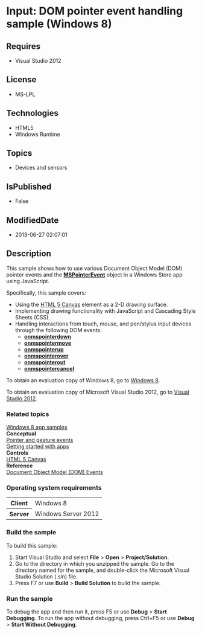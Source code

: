 # Input: DOM pointer event handling  sample (Windows 8)
## Requires
* Visual Studio 2012
## License
* MS-LPL
## Technologies
* HTML5
* Windows Runtime
## Topics
* Devices and sensors
## IsPublished
* False
## ModifiedDate
* 2013-06-27 02:07:01
## Description

<div id="mainSection">
<p>This sample shows how to use various Document Object Model (DOM) pointer events and the
<a href="http://msdn.microsoft.com/library/windows/apps/hh441233"><b>MSPointerEvent</b></a> object in a Windows Store app using JavaScript.
</p>
<p>Specifically, this sample covers:</p>
<ul>
<li>Using the <a href="http://msdn.microsoft.com/library/windows/apps/hh767302">HTML 5 Canvas</a> element as a 2-D drawing surface.
</li><li>Implementing drawing functionality with JavaScript and Cascading Style Sheets (CSS).
</li><li>Handling interactions from touch, mouse, and pen/stylus input devices through the following DOM events:
<ul>
<li><a href="http://msdn.microsoft.com/library/windows/apps/hh465891"><b>onmspointerdown</b></a>
</li><li><a href="http://msdn.microsoft.com/library/windows/apps/hh465899"><b>onmspointermove</b></a>
</li><li><a href="http://msdn.microsoft.com/library/windows/apps/hh465912"><b>onmspointerup</b></a>
</li><li><a href="http://msdn.microsoft.com/library/windows/apps/hh465907"><b>onmspointerover</b></a>
</li><li><a href="http://msdn.microsoft.com/library/windows/apps/hh465904"><b>onmspointerout</b></a>
</li><li><a href="http://msdn.microsoft.com/library/windows/apps/hh868516"><b>onmspointercancel</b></a>
</li></ul>
</li></ul>
<p></p>
<p>To obtain an evaluation copy of Windows&nbsp;8, go to <a href="http://go.microsoft.com/fwlink/p/?linkid=241655">
Windows&nbsp;8</a>.</p>
<p>To obtain an evaluation copy of Microsoft Visual Studio&nbsp;2012, go to <a href="http://go.microsoft.com/fwlink/p/?linkid=241656">
Visual Studio&nbsp;2012</a>.</p>
<h3><a id="related_topics"></a>Related topics</h3>
<dl><dt><a href="http://go.microsoft.com/fwlink/p/?LinkID=227694">Windows 8 app samples</a>
</dt><dt><b>Conceptual</b> </dt><dt><a href="http://msdn.microsoft.com/library/windows/apps/hh673557">Pointer and gesture events</a>
</dt><dt><a href="http://msdn.microsoft.com/library/windows/apps/">Getting started with apps</a>
</dt><dt><b>Controls</b> </dt><dt><a href="http://msdn.microsoft.com/library/windows/apps/hh767302">HTML 5 Canvas</a>
</dt><dt><b>Reference</b> </dt><dt><a href="http://msdn.microsoft.com/library/windows/apps/hh767307">Document Object Model (DOM) Events</a>
</dt></dl>
<h3>Operating system requirements</h3>
<table>
<tbody>
<tr>
<th>Client</th>
<td><dt>Windows&nbsp;8 </dt></td>
</tr>
<tr>
<th>Server</th>
<td><dt>Windows Server&nbsp;2012 </dt></td>
</tr>
</tbody>
</table>
<h3>Build the sample</h3>
<p>To build this sample:</p>
<ol>
<li>Start Visual Studio and select <b>File</b> &gt; <b>Open</b> &gt; <b>Project/Solution</b>.
</li><li>Go to the directory in which you unzipped the sample. Go to the directory named for the sample, and double-click the Microsoft Visual Studio Solution (.sln) file.
</li><li>Press F7 or use <b>Build</b> &gt; <b>Build Solution</b> to build the sample. </li></ol>
<p></p>
<h3>Run the sample</h3>
<p>To debug the app and then run it, press F5 or use <b>Debug</b> &gt; <b>Start Debugging</b>. To run the app without debugging, press Ctrl&#43;F5 or use
<b>Debug</b> &gt; <b>Start Without Debugging</b>.</p>
</div>
